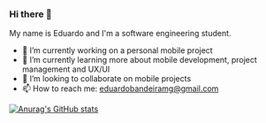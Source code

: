 ### Hi there 👋

My name is Eduardo and I'm a software engineering student. 


- 🔭 I’m currently working on a personal mobile project
- 🌱 I’m currently learning more about mobile development, project management and UX/UI
- 👯 I’m looking to collaborate on mobile projects
- 📫 How to reach me: eduardobandeiramg@gmail.com



[![Anurag's GitHub stats](https://github-readme-stats.vercel.app/api?username=eduardobandeiramg)](https://github.com/anuraghazra/github-readme-stats)
  

